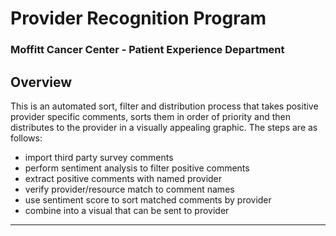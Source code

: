 
# Provider Recognition Program

### Moffitt Cancer Center - Patient Experience Department

## Overview

This is an automated sort, filter and distribution process that takes positive provider specific comments, sorts them in order of priority and then distributes to the provider in a visually appealing graphic. The steps are as follows:

-   import third party survey comments 
-   perform sentiment analysis to filter positive comments
-   extract positive comments with named provider
-   verify provider/resource match to comment names
-   use sentiment score to sort matched comments by provider
-   combine into a visual that can be sent to provider



------------------------------------------------------------------------

